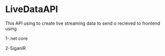 # LiveDataAPI
This API using to create live streaming data to send o recieved to frontend using 

1-.net core

2-SiganlR
